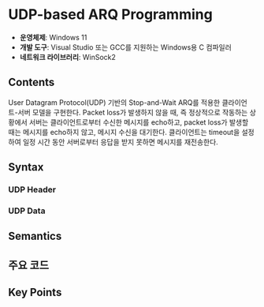 # UDP-based ARQ Programming
- **운영체제**: Windows 11
- **개발 도구**: Visual Studio 또는 GCC를 지원하는 Windows용 C 컴파일러
- **네트워크 라이브러리**: WinSock2
## Contents
User Datagram Protocol(UDP) 기반의 Stop-and-Wait ARQ를 적용한 클라이언트-서버 모델을 구현한다. Packet loss가 발생하지 않을 때, 즉 정상적으로 작동하는 상황에서 서버는 클라이언트로부터 수신한 메시지를 echo하고, packet loss가 발생할 때는 메시지를 echo하지 않고, 메시지 수신을 대기한다. 클라이언트는 timeout을 설정하여 일정 시간 동안 서버로부터 응답을 받지 못하면 메시지를 재전송한다.

## Syntax
### UDP Header

### UDP Data

## Semantics

## 주요 코드

## Key Points
